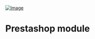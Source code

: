 [ ![Image](https://aplazame.com/static/img/banners/Banner-white-1.png "Aplazame") ](https://aplazame.com "Aplazame")

# Prestashop module
